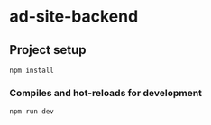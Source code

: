# ad-site-backend

## Project setup

```
npm install
```

### Compiles and hot-reloads for development

```
npm run dev
```
